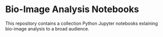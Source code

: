 # Bio-Image Analysis Notebooks

This repository contains a collection Python Jupyter notebooks exlaining bio-image analysis to a broad audience.


